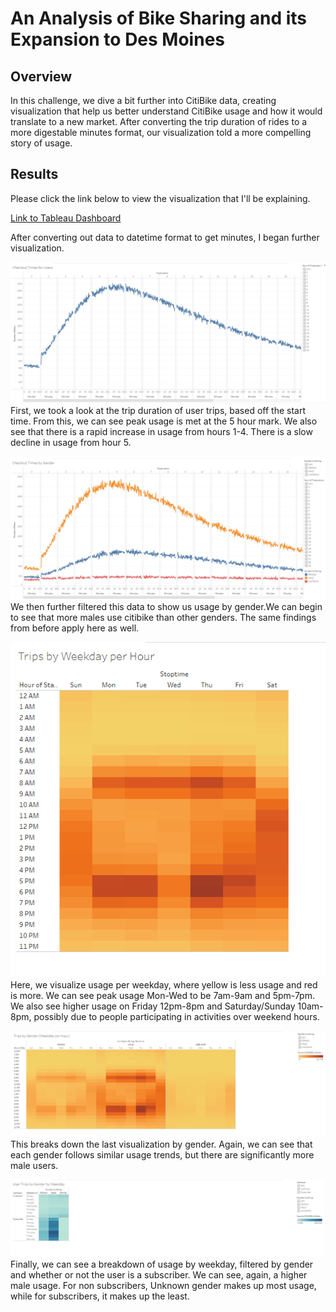 # An Analysis of Bike Sharing and its Expansion to Des Moines

## Overview
In this challenge, we dive a bit further into CitiBike data, creating visualization that help us better understand CitiBike usage and how it would translate to a new market. After converting the trip duration of rides to a more digestable minutes format, our visualization told a more compelling story of usage.

## Results
Please click the link below to view the visualization that I'll be explaining.

[Link to Tableau Dashboard](https://public.tableau.com/app/profile/andres.encinas)

After converting out data to datetime format to get minutes, I began further visualization.

![](Images/checkouttimesforusers.png)
First, we took a look at the trip duration of user trips, based off the start time. From this, we can see peak usage is met at the 5 hour mark. We also see that there is a rapid increase in usage from hours 1-4. There is a slow decline in usage from hour 5.


![](Images/checkouttimesbygender.png)
We then further filtered this data to show us usage by gender.We can begin to see that more males use citibike than other genders. The same findings from before apply here as well.


![](Images/tripsbyweekday.png)
Here, we visualize usage per weekday, where yellow is less usage and red is more. We can see peak usage Mon-Wed to be 7am-9am and 5pm-7pm. We also see higher usage on Friday 12pm-8pm and Saturday/Sunday 10am-8pm, possibly due to people participating in activities over weekend hours.


![](Images/tripsbygenderandweekday.png)
This breaks down the last visualization by gender. Again, we can see that each gender follows similar usage trends, but there are significantly more male users.

![](Images/usertripsbygenderandweekday.png)
Finally, we can see a breakdown of usage by weekday, filtered by gender and whether or not the user is a subscriber. We can see, again, a higher male usage. For non subscribers, Unknown gender makes up most usage, while for subscribers, it makes up the least.




